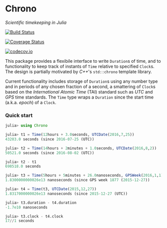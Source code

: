 # Chrono

*Scientific timekeeping  in Julia*

[![Build Status](https://travis-ci.org/andyferris/Chrono.jl.svg?branch=master)](https://travis-ci.org/andyferris/Chrono.jl)

[![Coverage Status](https://coveralls.io/repos/andyferris/Chrono.jl/badge.svg?branch=master&service=github)](https://coveralls.io/github/andyferris/Chrono.jl?branch=master)

[![codecov.io](http://codecov.io/github/andyferris/Chrono.jl/coverage.svg?branch=master)](http://codecov.io/github/andyferris/Chrono.jl?branch=master)

This package provides a flexibile interface to write `Duration`s of time, and to
functionality to keep track of instants of `Time` relative to specified
`Clock`s. The design is partially motivated by *C++*'s `std::chrono` template
library.

Current functionality includes storage of `Duration`s using any number type
and in periods of any chosen fraction of a second, a smattering of `Clock`s
based on the *International Atomic Time* (TAI) standard such as *UTC* and
*GPS* time standards. The `Time` type wraps a `Duration` since the start time
(a.k.a. *epoch*) of a `Clock`.

### Quick start
```julia
julia> using Chrono

julia> t1 = Time(12hours + 3.0seconds, UTCDate(2016,7,25))
43203.0 seconds (since 2016-07-25 (UTC))

julia> t2 = Time(14hours + 2minutes + 1.0seconds, UTCDate(2016,8,2))
50521.0 seconds (since 2016-08-02 (UTC))

julia> t2 - t1
698518.0 seconds

julia> t3 = Time(5hours + 5minutes + 26.0nanoseconds, GPSWeek(2016,1,1))
1.8300000000026e13 nanoseconds (since GPS week 1877 (2015-12-27))

julia> t4 = Time(t3, UTCDate(2015,12,27))
1.8317000000026e13 nanoseconds (since 2015-12-27 (UTC))

julia> t3.duration - t4.duration
-1.7e10 nanoseconds

julia> t3.clock - t4.clock
17//1 seconds
```
